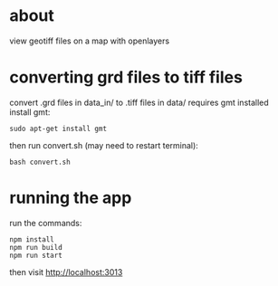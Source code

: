
# about

view geotiff files on a map with openlayers

# converting grd files to tiff files

convert .grd files in data_in/ to .tiff files in data/
requires gmt installed \
install gmt:
```
sudo apt-get install gmt
```
then run convert.sh (may need to restart terminal):
```
bash convert.sh
```

# running the app

run the commands:
```
npm install
npm run build
npm run start
```
then visit [http://localhost:3013](http://localhost:3013)